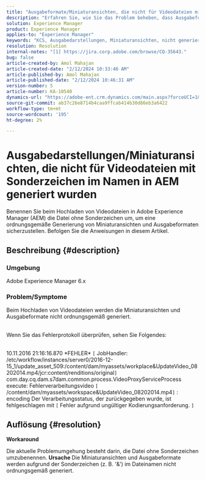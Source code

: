```yaml
---
title: "Ausgabeformate/Miniaturansichten, die nicht für Videodateien mit Sonderzeichen im Namen in AEM generiert wurden"
description: "Erfahren Sie, wie Sie das Problem beheben, dass Ausgabeformate/Miniaturansichten nicht für Videodateien in Adobe Experience Manager generiert werden."
solution: Experience Manager
product: Experience Manager
applies-to: "Experience Manager"
keywords: "KCS, Ausgabedarstellungen, Miniaturansichten, nicht generiert, Videodateien, Sonderzeichen, Name, AEM, Adobe Experience Manager"
resolution: Resolution
internal-notes: "[1] https://jira.corp.adobe.com/browse/CQ-35643."
bug: false
article-created-by: Amol Mahajan
article-created-date: "2/12/2024 10:33:46 AM"
article-published-by: Amol Mahajan
article-published-date: "2/12/2024 10:46:31 AM"
version-number: 5
article-number: KA-10540
dynamics-url: "https://adobe-ent.crm.dynamics.com/main.aspx?forceUCI=1&pagetype=entityrecord&etn=knowledgearticle&id=2d5bf62d-92c9-ee11-9079-6045bd006b4b"
source-git-commit: ab37c26e8714b4caa9ffcab414b30d86eb3a6422
workflow-type: tm+mt
source-wordcount: '195'
ht-degree: 2%

---
```


# Ausgabedarstellungen/Miniaturansichten, die nicht für Videodateien mit Sonderzeichen im Namen in AEM generiert wurden


Benennen Sie beim Hochladen von Videodateien in Adobe Experience Manager (AEM) die Datei ohne Sonderzeichen um, um eine ordnungsgemäße Generierung von Miniaturansichten und Ausgabeformaten sicherzustellen. Befolgen Sie die Anweisungen in diesem Artikel.

## Beschreibung {#description}


### <b>Umgebung</b>

Adobe Experience Manager 6.x



### <b>Problem/Symptome</b>

Beim Hochladen von Videodateien werden die Miniaturansichten und Ausgabeformate nicht ordnungsgemäß generiert.

<br>Wenn Sie das Fehlerprotokoll überprüfen, sehen Sie Folgendes:

<br>10.11.2016 21:16:16.870 \*FEHLER\* `[` JobHandler: /etc/workflow/instances/server0/2016-12-15_1/update_asset_509:/content/dam/myassets/workplace&amp;UpdateVideo_08202014.mp4/jcr:content/renditions/original`]`  com.day.cq.dam.s7dam.common.process.VideoProxyServiceProcess execute: Fehlerverarbeitungsvideo `[` /content/dam/myassets/workspace&amp;UpdateVideo_08202014.mp4`]`  : encoding Der Verarbeitungsstatus, der zurückgegeben wurde, ist fehlgeschlagen mit `[` Fehler aufgrund ungültiger Kodierungsanforderung. `]`

## Auflösung {#resolution}


<b>Workaround</b>

Die aktuelle Problemumgehung besteht darin, die Datei ohne Sonderzeichen umzubenennen.
<b>Ursache </b>
Die Miniaturansichten und Ausgabeformate werden aufgrund der Sonderzeichen (z. B. &#39;&amp;&#39;) im Dateinamen nicht ordnungsgemäß generiert.
